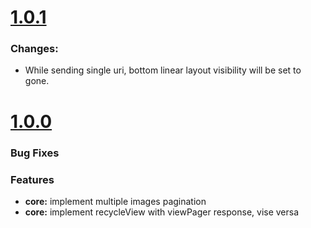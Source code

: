 # [1.0.1](2019-05-21)

### Changes:
* While sending single uri, bottom linear layout visibility will be set to gone.  


# [1.0.0](2019-05-12)


### Bug Fixes



### Features

* **core:** implement multiple images pagination
* **core:** implement recycleView with viewPager response, vise versa
